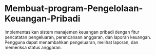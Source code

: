 # Membuat-program-Pengelolaan-Keuangan-Pribadi
Implementasikan sistem manajemen keuangan pribadi dengan fitur pencatatan pengeluaran, perencanaan anggaran, dan laporan keuangan. Pengguna dapat menambahkan pengeluaran, melihat laporan, dan memeriksa status anggaran.
